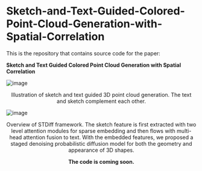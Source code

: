 # Sketch-and-Text-Guided-Colored-Point-Cloud-Generation-with-Spatial-Correlation

This is the repository that contains source code for the paper:

**Sketch and Text Guided Colored Point Cloud Generation with Spatial Correlation**



![image](https://github.com/hubigwaterdeep/Sketch-and-Text-Guided-Colored-Point-Cloud-Generation-with-Spatial-Correlation/blob/main/sketchtext5.png)
<p align="center">Illustration of sketch and text guided 3D point cloud generation. The text and sketch complement each other.</p>

![image](https://github.com/hubigwaterdeep/Sketch-and-Text-Guided-Colored-Point-Cloud-Generation-with-Spatial-Correlation/blob/main/framework2.png)
<p align="center">Overview of STDiff framework. The sketch feature is first extracted with two level attention modules for sparse embedding and then flows with multi-head attention fusion to text. With the embedded features, we proposed a staged denoising probabilistic diffusion model for both the geometry and appearance of 3D shapes.</p>

<p align="center"><strong>The code is coming soon.</p>
